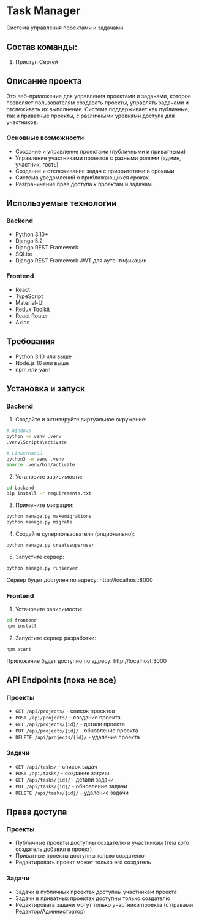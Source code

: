 # Task Manager
Система управления проектами и задачами

## Состав команды:
1) Приступ Сергей

## Описание проекта
Это веб-приложение для управления проектами и задачами, которое позволяет пользователям создавать проекты, управлять задачами и отслеживать их выполнение. Система поддерживает как публичные, так и приватные проекты, с различными уровнями доступа для участников.

### Основные возможности
- Создание и управление проектами (публичными и приватными)
- Управление участниками проектов с разными ролями (админ, участник, гость)
- Создание и отслеживание задач с приоритетами и сроками
- Система уведомлений о приближающихся сроках
- Разграничение прав доступа к проектам и задачам

## Используемые технологии

### Backend
- Python 3.10+
- Django 5.2
- Django REST Framework
- SQLite
- Django REST Framework JWT для аутентификации

### Frontend
- React
- TypeScript
- Material-UI
- Redux Toolkit
- React Router
- Axios

## Требования
- Python 3.10 или выше
- Node.js 16 или выше
- npm или yarn

## Установка и запуск

### Backend

1. Создайте и активируйте виртуальное окружение:
```bash
# Windows
python -m venv .venv
.venv\Scripts\activate

# Linux/MacOS
python3 -m venv .venv
source .venv/bin/activate
```

2. Установите зависимости:
```bash
cd backend
pip install -r requirements.txt
```

3. Примените миграции:
```bash
python manage.py makemigrations 
python manage.py migrate
```

4. Создайте суперпользователя (опционально):
```bash
python manage.py createsuperuser
```

5. Запустите сервер:
```bash
python manage.py runserver
```

Сервер будет доступен по адресу: http://localhost:8000

### Frontend

1. Установите зависимости:
```bash
cd frontend
npm install
```

2. Запустите сервер разработки:
```bash
npm start
```

Приложение будет доступно по адресу: http://localhost:3000

## API Endpoints (пока не все)

### Проекты
- `GET /api/projects/` - список проектов
- `POST /api/projects/` - создание проекта
- `GET /api/projects/{id}/` - детали проекта
- `PUT /api/projects/{id}/` - обновление проекта
- `DELETE /api/projects/{id}/` - удаление проекта

### Задачи
- `GET /api/tasks/` - список задач
- `POST /api/tasks/` - создание задачи
- `GET /api/tasks/{id}/` - детали задачи
- `PUT /api/tasks/{id}/` - обновление задачи
- `DELETE /api/tasks/{id}/` - удаление задачи

## Права доступа

### Проекты
- Публичные проекты доступны создателю и участникам (тем кого создатель добавил в проект)
- Приватные проекты доступны только создателю 
- Редактировать проект может только его создатель

### Задачи
- Задачи в публичных проектах доступны участникам проекта
- Задачи в приватных проектах доступны только создателю
- Редактировать задачи могут только участники проекта (с правами Редактор/Администратор)

